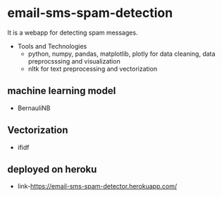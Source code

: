 # email-sms-spam-detection
It is a webapp for detecting spam messages.
- Tools and Technologies
  - python, numpy, pandas, matplotlib, plotly for data cleaning, data preprocsssing and visualization
  - nltk for text preprocessing and vectorization
## machine learning model
- BernauliNB
## Vectorization
- ifidf
## deployed on heroku
- link-https://email-sms-spam-detector.herokuapp.com/
